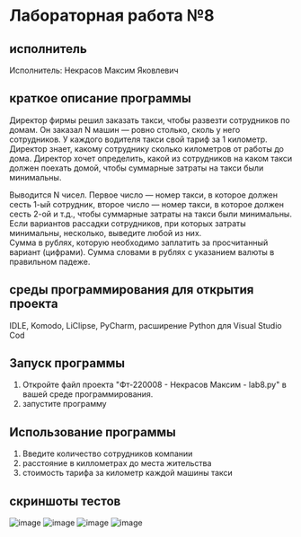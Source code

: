 # Лабораторная работа №8
## исполнитель
Исполнитель: Некрасов Максим Яковлевич

## краткое описание программы
Директор фирмы решил заказать такси, чтобы развезти сотрудников по домам. Он заказал N машин — ровно столько, сколь у него сотрудников. У каждого водителя такси свой тариф за 1 километр. Директор знает, какому сотруднику сколько километров от работы до дома. Директор хочет определить, какой из сотрудников на каком такси должен поехать домой, чтобы суммарные затраты на такси были минимальны.  

Выводится N чисел. Первое число — номер такси, в которое должен сесть 1-ый сотрудник, второе число — номер такси, в которое должен сесть 2-ой и т.д., чтобы суммарные затраты на такси были минимальны. Если вариантов рассадки сотрудников, при которых затраты минимальны, несколько, выведите любой из них.  
Сумма в рублях, которую необходимо заплатить за просчитанный вариант (цифрами). 
Сумма словами в рублях с указанием валюты в правильном падеже. 
## среды программирования для открытия проекта
IDLE, Komodo, LiClipse, PyCharm, расширение Python для Visual Studio Cod

## Запуск программы
1. Откройте файл проекта "Фт-220008 - Некрасов Максим - lab8.py" в вашей среде программирования.
2. запустите программу
## Использование программы
1. Введите количество сотрудников компании
2. расстояние в киллометрах до места жительства
3. стоимость тарифа за километр каждой машины такси

## скриншоты тестов
![image](https://github.com/IamMaxN/LabWork8/assets/146973595/695b4f97-577f-4acc-abd4-8a55a2c4bef2)
![image](https://github.com/IamMaxN/LabWork8/assets/146973595/90472b50-ced9-4cef-8f32-6c0714199d1e)
![image](https://github.com/IamMaxN/LabWork8/assets/146973595/c55a41b5-76a5-4d12-8e85-2988fc1feb62)
![image](https://github.com/IamMaxN/LabWork8/assets/146973595/5bf97758-cfa8-4f14-bc35-5f876947002e)

